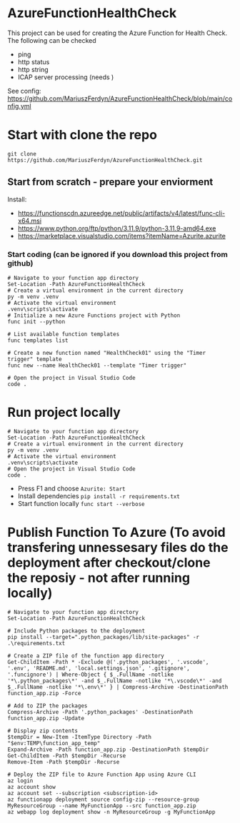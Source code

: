 # AzureFunctionHealthCheck
This project can be used for creating the Azure Function for Health Check.
The following can be checked
- ping
- http status
- http string
- ICAP server processing (needs )

See config: https://github.com/MariuszFerdyn/AzureFunctionHealthCheck/blob/main/config.yml

# Start with clone the repo
```
git clone https://github.com/MariuszFerdyn/AzureFunctionHealthCheck.git
```

## Start from scratch - prepare your enviorment
Install:
- https://functionscdn.azureedge.net/public/artifacts/v4/latest/func-cli-x64.msi
- https://www.python.org/ftp/python/3.11.9/python-3.11.9-amd64.exe
- https://marketplace.visualstudio.com/items?itemName=Azurite.azurite

### Start coding (can be ignored if you download this project from github)
```
# Navigate to your function app directory
Set-Location -Path AzureFunctionHealthCheck
# Create a virtual environment in the current directory
py -m venv .venv
# Activate the virtual environment
.venv\scripts\activate
# Initialize a new Azure Functions project with Python
func init --python

# List available function templates
func templates list

# Create a new function named "HealthCheck01" using the "Timer trigger" template
func new --name HealthCheck01 --template "Timer trigger"

# Open the project in Visual Studio Code
code .
  ```
# Run project locally
```
# Navigate to your function app directory
Set-Location -Path AzureFunctionHealthCheck
# Create a virtual environment in the current directory
py -m venv .venv
# Activate the virtual environment
.venv\scripts\activate
# Open the project in Visual Studio Code
code .
  ```

- Press F1 and choose ```Azurite: Start```
- Install dependencies ```pip install -r requirements.txt```
- Start function locally ```func start --verbose```
# Publish Function To Azure (To avoid transfering unnessesary files do the deployment after checkout/clone the reposiy - not after running locally)
```
# Navigate to your function app directory
Set-Location -Path AzureFunctionHealthCheck

# Include Python packages to the deployment
pip install --target=".python_packages/lib/site-packages" -r .\requirements.txt

# Create a ZIP file of the function app directory
Get-ChildItem -Path * -Exclude @('.python_packages', '.vscode', '.env', 'README.md', 'local.settings.json', '.gitignore', '.funcignore') | Where-Object { $_.FullName -notlike '*\.python_packages\*' -and $_.FullName -notlike '*\.vscode\*' -and $_.FullName -notlike '*\.env\*' } | Compress-Archive -DestinationPath function_app.zip -Force

# Add to ZIP the packages
Compress-Archive -Path '.python_packages' -DestinationPath function_app.zip -Update

# Display zip contents
$tempDir = New-Item -ItemType Directory -Path "$env:TEMP\function_app_temp"
Expand-Archive -Path function_app.zip -DestinationPath $tempDir
Get-ChildItem -Path $tempDir -Recurse
Remove-Item -Path $tempDir -Recurse

# Deploy the ZIP file to Azure Function App using Azure CLI
az login
az account show
az account set --subscription <subscription-id>
az functionapp deployment source config-zip --resource-group MyResourceGroup --name MyFunctionApp --src function_app.zip
az webapp log deployment show -n MyResourceGroup -g MyFunctionApp
```

